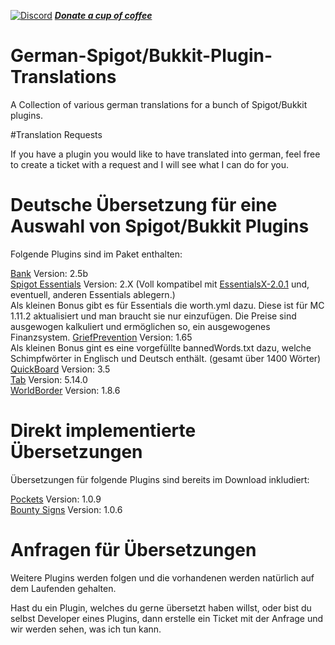 [![Discord](https://discordapp.com/api/guilds/240072919722622977/widget.png)](https://discord.gg/JKJU3Zd)		***[Donate a cup of coffee](https://www.paypal.com/cgi-bin/webscr?cmd=_s-xclick&hosted_button_id=QF69JHHKBYV9A)***

# German-Spigot/Bukkit-Plugin-Translations

A Collection of various german translations for a bunch of Spigot/Bukkit plugins.

#Translation Requests

If you have a plugin you would like to have translated into german, feel free to create a ticket with a request and I will see what I can do for you.


# Deutsche Übersetzung für eine Auswahl von Spigot/Bukkit Plugins

Folgende Plugins sind im Paket enthalten:

<a href="https://www.spigotmc.org/resources/bank-updated-for-1-11.3556/" target="_blank">Bank</a>                   Version: 2.5b  
<a href="https://hub.spigotmc.org/jenkins/job/spigot-essentials/" target="_blank">Spigot Essentials</a>             Version: 2.X   (Voll kompatibel mit <a href="https://www.spigotmc.org/resources/essentialsx.9089/" target="_blank">EssentialsX-2.0.1</a> und, eventuell, anderen Essentials ablegern.)  
Als kleinen Bonus gibt es für Essentials die worth.yml dazu. Diese ist für MC 1.11.2 aktualisiert und man braucht sie nur einzufügen. Die Preise sind ausgewogen kalkuliert und ermöglichen so, ein ausgewogenes Finanzsystem.
<a href="https://www.spigotmc.org/resources/griefprevention.1884/" target="_blank">GriefPrevention</a>             Version: 1.65  
Als kleinen Bonus gint es eine vorgefüllte bannedWords.txt dazu, welche Schimpfwörter in Englisch und Deutsch enthält. (gesamt über 1400 Wörter)
<a href="https://www.spigotmc.org/resources/quickboard-free-scoreboard-plugin-scroller-changeable-text-placeholderapi-anti-flicker.15057/" target="_blank">QuickBoard</a>             Version: 3.5  
<a href="https://www.spigotmc.org/resources/tab.1448/" target="_blank">Tab</a>             Version: 5.14.0  
<a href="https://dev.bukkit.org/projects/worldborder" target="_blank">WorldBorder</a>             Version: 1.8.6  


# Direkt implementierte Übersetzungen

Übersetzungen für folgende Plugins sind bereits im Download inkludiert:

<a href="https://www.spigotmc.org/resources/pockets.34310/" target="_blank">Pockets</a>             Version: 1.0.9  
<a href="https://www.spigotmc.org/resources/bounty-signs.31476/" target="_blank">Bounty Signs</a>             Version: 1.0.6  


# Anfragen für Übersetzungen

Weitere Plugins werden folgen und die vorhandenen werden natürlich auf dem Laufenden gehalten.

Hast du ein Plugin, welches du gerne übersetzt haben willst, oder bist du selbst Developer eines Plugins, dann erstelle ein Ticket mit der Anfrage und wir werden sehen, was ich tun kann.
